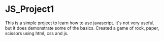 # JS_Project1
This is a simple project to learn how to use javascript. It's not very useful, but it does demonstrate some of the basics.
Created a game of rock, paper, scissors using html, css and js.
